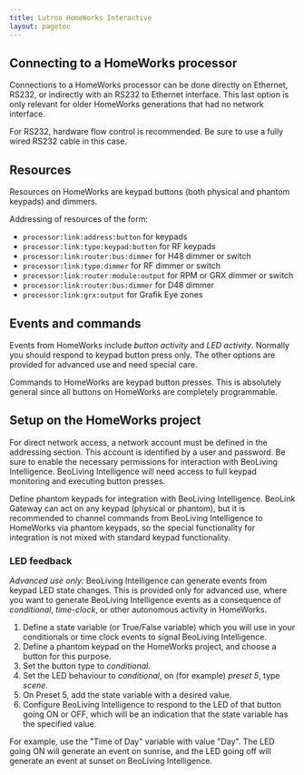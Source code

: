 ```yaml
---
title: Lutron HomeWorks Interactive
layout: pagetoc
---
```


Connecting to a HomeWorks processor
-----------------------------------

Connections to a HomeWorks processor can be done directly on Ethernet,
RS232, or indirectly with an RS232 to Ethernet interface. This last
option is only relevant for older HomeWorks generations that had no
network interface.

For RS232, hardware flow control is recommended. Be sure to use a fully
wired RS232 cable in this case.

Resources
----------------------------

Resources on HomeWorks are keypad buttons (both physical and phantom keypads) and dimmers.

Addressing of resources of the form:

-  `processor:link:address:button` for keypads
-  `processor:link:type:keypad:button` for RF keypads
-  `processor:link:router:bus:dimmer` for H48 dimmer or switch
-  `processor:link:type:dimmer` for RF dimmer or switch
-  `processor:link:router:module:output` for RPM or GRX dimmer or switch
-  `processor:link:router:bus:dimmer` for D48 dimmer
-  `processor:link:grx:output` for Grafik Eye zones

Events and commands
-------------------

Events from HomeWorks include *button activity* and *LED activity*. Normally
you should respond to keypad button press only. The other options are
provided for advanced use and need special care.

Commands to HomeWorks are keypad button presses. This is absolutely
general since all buttons on HomeWorks are completely programmable.

Setup on the HomeWorks project
------------------------------

For direct network access, a network account must be defined in the
addressing section. This account is identified by a user and password.
Be sure to enable the necessary permissions for interaction with
BeoLiving Intelligence. BeoLiving Intelligence will need access to full keypad
monitoring and executing button presses.

Define phantom keypads for integration with BeoLiving Intelligence. BeoLink
Gateway can act on any keypad (physical or phantom), but it is
recommended to channel commands from BeoLiving Intelligence to HomeWorks via
phantom keypads, so the special functionality for integration is not
mixed with standard keypad functionality.

### LED feedback

*Advanced use only:* BeoLiving Intelligence can generate events from keypad
LED state changes. This is provided only for advanced use, where you
want to generate BeoLiving Intelligence events as a consequence of
*conditional*, *time-clock*, or other autonomous activity in
HomeWorks.

1.  Define a state variable (or True/False variable) which you will use
    in your conditionals or time clock events to signal BeoLiving Intelligence.
2.  Define a phantom keypad on the HomeWorks project, and choose a
    button for this purpose.
3.  Set the button type to *conditional*.
4.  Set the LED behaviour to *conditional*, on (for example) *preset 5*,
    type *scene*.
5.  On Preset 5, add the state variable with a desired value.
6.  Configure BeoLiving Intelligence to respond to the LED of that button going ON or OFF,
    which will be an indication that the state variable has the
    specified value.

For example, use the "Time of Day" variable with value "Day". The LED
going ON will generate an event on sunrise, and the LED going off will
generate an event at sunset on BeoLiving Intelligence.
